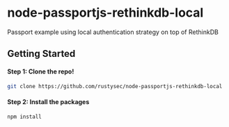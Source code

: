 # node-passportjs-rethinkdb-local
Passport example using local authentication strategy on top of RethinkDB

## Getting Started
#### Step 1: Clone the repo!
```sh
git clone https://github.com/rustysec/node-passportjs-rethinkdb-local
```
#### Step 2: Install the packages
```sh
npm install
```
